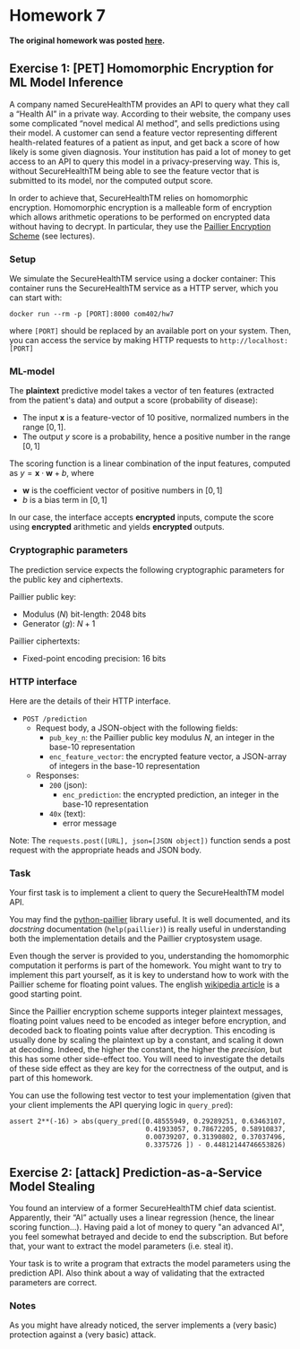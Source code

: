# Homework 7

**The original homework was posted [here](https://com402.epfl.ch/handouts/hw7.html).**

## Exercise 1: [PET] Homomorphic Encryption for ML Model Inference
A company named SecureHealthTM provides an API to query what they call a “Health AI” in a private way. 
According to their website, the company uses some complicated “novel medical AI method”, and sells predictions using their model.
A customer can send a feature vector representing different health-related features of a patient as input, and get back a score of how likely is some given diagnosis.
Your institution has paid a lot of money to get access to an API to query this model in a privacy-preserving way.
This is, without SecureHealthTM being able to see the feature vector that is submitted to its model, nor the computed output score.

In order to achieve that, SecureHealthTM relies on homomorphic encryption. 
Homomorphic encryption is a malleable form of encryption which allows arithmetic operations to be performed on encrypted data without having to decrypt.
In particular, they use the [Paillier Encryption Scheme](https://en.wikipedia.org/wiki/Paillier_cryptosystem) (see lectures).

### Setup

We simulate the SecureHealthTM service using a docker container:
This container runs the SecureHealthTM service as a HTTP server, which you can start with:
```
docker run --rm -p [PORT]:8000 com402/hw7
```
where `[PORT]` should be replaced by an available port on your system.
Then, you can access the service by making HTTP requests to `http://localhost:[PORT]`

### ML-model
The **plaintext** predictive model takes a vector of ten features (extracted from the patient's data) and output a score (probability of disease):

- The input $\mathbf{x}$ is a feature-vector of 10 positive, normalized numbers in the range $[0, 1]$.
- The output $y$ score is a probability, hence a positive number in the range $[0, 1]$

The scoring function is a linear combination of the input features, computed as $y = \mathbf{x} \cdot \mathbf{w} + b$, where

- $\mathbf{w}$ is the coefficient vector of positive numbers in $[0,1]$
- $b$ is a bias term in $[0, 1]$

In our case, the interface accepts **encrypted** inputs, compute the score using **encrypted** arithmetic and yields **encrypted** outputs.

### Cryptographic parameters
The prediction service expects the following cryptographic parameters for the public key and ciphertexts.

Paillier public key:

- Modulus ($N$) bit-length: 2048 bits
- Generator ($g$): $N + 1$

Paillier ciphertexts:

- Fixed-point encoding precision: 16 bits

### HTTP interface
Here are the details of their HTTP interface.

- `POST /prediction`
  - Request body, a JSON-object with the following fields:
    - `pub_key_n`: the Paillier public key modulus $N$, an integer in the base-10 representation
    - `enc_feature_vector`: the encrypted feature vector, a JSON-array of integers in the base-10 representation
  - Responses:
    - `200` (json):
      - `enc_prediction`: the encrypted prediction, an integer in the base-10 representation
    - `40x` (text):
      - error message

Note: The `requests.post([URL], json=[JSON object])` function sends a post request with the appropriate heads and JSON body.

### Task

Your first task is to implement a client to query the SecureHealthTM model API.

You may find the [python-paillier](https://python-paillier.readthedocs.io/en/develop/) library useful.
It is well documented, and its *docstring* documentation (`help(paillier)`) is really useful in understanding both the implementation details and the Paillier cryptosystem usage.

Even though the server is provided to you, understanding the homomorphic computation it performs is part of the homework. 
You might want to try to implement this part yourself, as it is key to understand how to work with the Paillier scheme for floating point values.
The english [wikipedia article](https://en.wikipedia.org/wiki/Paillier_cryptosystem) is a good starting point.

Since the Paillier encryption scheme supports integer plaintext messages, floating point values need to be encoded as integer before encryption, and decoded back to floating points value after decryption.
This encoding is usually done by scaling the plaintext up by a constant, and scaling it down at decoding.
Indeed, the higher the constant, the higher the *precision*, but this has some other side-effect too.
You will need to investigate the details of these side effect as they are key for the correctness of the output, and is part of this homework.


You can use the following test vector to test your implementation (given that your client implements the API querying logic in `query_pred`):
```
assert 2**(-16) > abs(query_pred([0.48555949, 0.29289251, 0.63463107, 
                                  0.41933057, 0.78672205, 0.58910837,
                                  0.00739207, 0.31390802, 0.37037496,
                                  0.3375726 ]) - 0.44812144746653826)
```

## Exercise 2: [attack] Prediction-as-a-Service Model Stealing
You found an interview of a former SecureHealthTM chief data scientist.
Apparently, their “AI” actually uses a linear regression (hence, the linear scoring function...).
Having paid a lot of money to query "an advanced AI", you feel somewhat betrayed and decide to end the subscription.
But before that, your want to extract the model parameters (i.e. steal it).

Your task is to write a program that extracts the model parameters using the prediction API.
Also think about a way of validating that the extracted parameters are correct.

### Notes
As you might have already noticed, the server implements a (very basic) protection against a (very basic) attack.